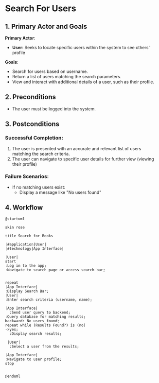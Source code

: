 # Search For Users

## 1. Primary Actor and Goals

**Primary Actor**:
- **User**: Seeks to locate specific users within the system to see others' profile

**Goals**:
- Search for users based on username.
- Return a list of users matching the search parameters.
- View and interact with additional details of a user, such as their profile.

## 2. Preconditions
- The user must be logged into the system.


## 3. Postconditions
### **Successful Completion**:
1. The user is presented with an accurate and relevant list of users matching the search criteria.
2. The user can navigate to specific user details for further view (viewing their profile)

### **Failure Scenarios**:
- If no matching users exist:
    - Display a message like "No users found"



## 4. Workflow
```plantuml
@startuml

skin rose

title Search for Books

|#application|User|
|#technology|App Interface|

|User|
start
:Log in to the app;
:Navigate to search page or access search bar;


repeat
|App Interface|
:Display Search Bar;
|User|
:Enter search criteria (username, name);

|App Interface|
  :Send user query to backend;
:Query database for matching results;
backward: No users found;
repeat while (Results Found?) is (no)
->yes;
  :Display search results;
  
 |User|
  :Select a user from the results;

|App Interface|
:Navigate to user profile;
stop


@enduml
``````